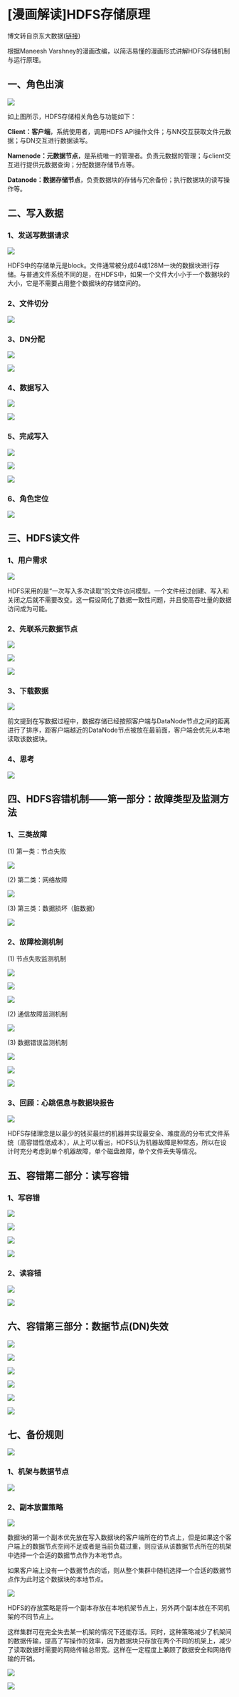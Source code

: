 # [漫画解读]HDFS存储原理

博文转自京东大数据([链接](https://mp.weixin.qq.com/s/CIsQYDcAGKtxi4ax_8AwCw))

根据Maneesh Varshney的漫画改编，以简洁易懂的漫画形式讲解HDFS存储机制与运行原理。

## 一、角色出演

![](http://mmbiz.qpic.cn/mmbiz/fgsIH6KSdvkDicNC0OrjMAKjD2PDMibrH3BmYYHloxphr2IxVeZN4s9mqD0qAZ3yoklMxrk4mE65Tic0PS7D3OnpQ/640?wxfmt=jpeg&tp=webp&wxfrom=5&wx_lazy=1)

如上图所示，HDFS存储相关角色与功能如下：

**Client：客户端**，系统使用者，调用HDFS API操作文件；与NN交互获取文件元数据；与DN交互进行数据读写。

**Namenode：元数据节点**，是系统唯一的管理者。负责元数据的管理；与client交互进行提供元数据查询；分配数据存储节点等。

**Datanode：数据存储节点**，负责数据块的存储与冗余备份；执行数据块的读写操作等。

## 二、写入数据

### 1、发送写数据请求

![](http://mmbiz.qpic.cn/mmbiz/fgsIH6KSdvkDicNC0OrjMAKjD2PDMibrH3iaFkhVE1sLVTHBBwfKo8ukCUU8MZLD5HxNel2yznwpq3qg3iaCrWA18Q/640?wxfmt=jpeg&tp=webp&wxfrom=5&wx_lazy=1)

HDFS中的存储单元是block。文件通常被分成64或128M一块的数据块进行存储。与普通文件系统不同的是，在HDFS中，如果一个文件大小小于一个数据块的大小，它是不需要占用整个数据块的存储空间的。

### 2、文件切分

![](http://mmbiz.qpic.cn/mmbiz/fgsIH6KSdvkDicNC0OrjMAKjD2PDMibrH3CbKdhZjNoeb3YEXeAjmbEQ4qcHtibUq6ODeiakSLOcVjrhQWxBibmuvWQ/640?wxfmt=jpeg&tp=webp&wxfrom=5&wx_lazy=1)

### 3、DN分配

![](http://mmbiz.qpic.cn/mmbiz/fgsIH6KSdvkDicNC0OrjMAKjD2PDMibrH3G3wQgiaTCIETm4bB0EdxjPgdm4ncTUtClLkiaOicf24Ticic5W1eJpGFDWA/640?wxfmt=jpeg&tp=webp&wxfrom=5&wx_lazy=1)

![](http://mmbiz.qpic.cn/mmbiz/fgsIH6KSdvkDicNC0OrjMAKjD2PDMibrH3HbFBVibmVSGeicv8au67ibxTbwPSDrjJxgjejdC31HNzXtHZGPJDa0ib9w/640?wx_fmt=png&tp=webp&wxfrom=5&wx_lazy=1)

### 4、数据写入

![](http://mmbiz.qpic.cn/mmbiz/fgsIH6KSdvkDicNC0OrjMAKjD2PDMibrH3QeEsQW1DTs68GkMgxIcvwyfJp2PhzxlNdw9P8VTg0ztABlAHwPjw9g/640?wx_fmt=png&tp=webp&wxfrom=5&wx_lazy=1)

![](http://mmbiz.qpic.cn/mmbiz/fgsIH6KSdvkDicNC0OrjMAKjD2PDMibrH3E0iaCgoOoYRsxkVOV2a6smOgxflhTleamxuDlQzmZq8hBwsHnHN2tfw/640?wx_fmt=png&tp=webp&wxfrom=5&wx_lazy=1)

### 5、完成写入

![](http://mmbiz.qpic.cn/mmbiz/fgsIH6KSdvkDicNC0OrjMAKjD2PDMibrH39W2uiawSn0HlxERkWUfbhcO0Xuw1KqALmjpc6TePyTRicTLhvW4Q2Fiag/640?wx_fmt=png&tp=webp&wxfrom=5&wx_lazy=1)

![](http://mmbiz.qpic.cn/mmbiz/fgsIH6KSdvkDicNC0OrjMAKjD2PDMibrH3uvRm4TbMrrEXXz9puml0sibTkE8iamrdpP1tTicOWKgFKcdFcCxwhdrcQ/640?wx_fmt=png&tp=webp&wxfrom=5&wx_lazy=1)

![](http://mmbiz.qpic.cn/mmbiz/fgsIH6KSdvkDicNC0OrjMAKjD2PDMibrH3TnGr9W9RuiaibNax44jzsrd9Mh6pbqQcicSbn4bibChc2AHCxA8Fq8ia0nQ/640?wx_fmt=png&tp=webp&wxfrom=5&wx_lazy=1)

### 6、角色定位

![](http://mmbiz.qpic.cn/mmbiz/fgsIH6KSdvkDicNC0OrjMAKjD2PDMibrH3z8eficnzwzsdm3aNFOhyicCfHWXmtLTxJmbmibv6dFrh8UY9dBCSzb8NA/640?wx_fmt=png&tp=webp&wxfrom=5&wx_lazy=1)

## 三、HDFS读文件

### 1、用户需求

![](http://mmbiz.qpic.cn/mmbiz/fgsIH6KSdvn4bibpOQic6MWL4WInWhanZAlDoQJf3B7ibn4XzA0UZKtLXyxVicvoicVeUiazZhgBcXxuCMHQjhGHPRrA/640?wx_fmt=png&tp=webp&wxfrom=5&wx_lazy=1)

HDFS采用的是“一次写入多次读取”的文件访问模型。一个文件经过创建、写入和关闭之后就不需要改变。这一假设简化了数据一致性问题，并且使高吞吐量的数据访问成为可能。

### 2、先联系元数据节点

![](http://mmbiz.qpic.cn/mmbiz/fgsIH6KSdvn4bibpOQic6MWL4WInWhanZAW5gu9wzibbGiaXL3f1TxmzC9A0vsO6OGHRNQ32sYXyaMqFibhG7UmwopA/640?wx_fmt=png&tp=webp&wxfrom=5&wx_lazy=1)

![](http://mmbiz.qpic.cn/mmbiz/fgsIH6KSdvn4bibpOQic6MWL4WInWhanZAM4rdIUPG5DEHmxCmjJn0OIgL3sGFiclkT1tp5sSom38KGXHl6hGYnWg/640?wx_fmt=png&tp=webp&wxfrom=5&wx_lazy=1)

![](http://mmbiz.qpic.cn/mmbiz/fgsIH6KSdvn4bibpOQic6MWL4WInWhanZAibuD7hjGe1YzTeJtT6Tthjxv3qIQWXJIoLbSKvzUJ0SeoZarGFhJDSA/640?wx_fmt=png&tp=webp&wxfrom=5&wx_lazy=1)

### 3、下载数据

![](http://mmbiz.qpic.cn/mmbiz/fgsIH6KSdvn4bibpOQic6MWL4WInWhanZAPshWsyPgBrtwGqMdGJLmok7rSnH9BHciaahMrDgPGXbwtrKElfDv60Q/640?wx_fmt=png&tp=webp&wxfrom=5&wx_lazy=1)

前文提到在写数据过程中，数据存储已经按照客户端与DataNode节点之间的距离进行了排序，距客户端越近的DataNode节点被放在最前面，客户端会优先从本地读取该数据块。

### 4、思考

![](http://mmbiz.qpic.cn/mmbiz/fgsIH6KSdvn4bibpOQic6MWL4WInWhanZATLCJiaxZE9xM3AzzZIOekxOtOno2fumfZuMCZJvzbqzHzITH2tRwRug/640?wx_fmt=png&tp=webp&wxfrom=5&wx_lazy=1)

## 四、HDFS容错机制——第一部分：故障类型及监测方法

### 1、三类故障

(1) 第一类：节点失败

![](http://mmbiz.qpic.cn/mmbiz/fgsIH6KSdvn4bibpOQic6MWL4WInWhanZAX2h8Mt7zFqkrwbylTts8luyZ5KXcWWAqNwfuic70rnvK5McPQmvuszQ/640?wx_fmt=png&tp=webp&wxfrom=5&wx_lazy=1)

(2) 第二类：网络故障

![](http://mmbiz.qpic.cn/mmbiz/fgsIH6KSdvn4bibpOQic6MWL4WInWhanZAewAVrQ3wzqYsQ94icKrmHlVT06U2CWKArBicdu88afQWN2MJ9mtVMHug/640?wx_fmt=png&tp=webp&wxfrom=5&wx_lazy=1)

(3) 第三类：数据损坏（脏数据）

![](http://mmbiz.qpic.cn/mmbiz/fgsIH6KSdvn4bibpOQic6MWL4WInWhanZAKz0QQS6MdiaUjoPR3LTJAq9ePnIdfCMr6RiapDHUrD8gNP5uTNB1X3rA/640?wx_fmt=png&tp=webp&wxfrom=5&wx_lazy=1)

### 2、故障检测机制

(1) 节点失败监测机制

![](http://mmbiz.qpic.cn/mmbiz/fgsIH6KSdvn4bibpOQic6MWL4WInWhanZAms2636ucROPhAMIMib5IBmricDrGCvjqW1xxOmaPGaHLUmib0T5TWcwfQ/640?wx_fmt=png&tp=webp&wxfrom=5&wx_lazy=1)

![](http://mmbiz.qpic.cn/mmbiz/fgsIH6KSdvn4bibpOQic6MWL4WInWhanZAIMsiafXxktdwAhAzE3mGZiau8g7S9RN8KibTqHyT5mNjUJgBErkicdtcsQ/640?wx_fmt=png&tp=webp&wxfrom=5&wx_lazy=1)

![](http://mmbiz.qpic.cn/mmbiz/fgsIH6KSdvn4bibpOQic6MWL4WInWhanZAuw3XZYN91zwejladgblkMLYhY9Q3XqMqwZMzGiaJf3z1c2LqgkmUftw/640?wx_fmt=png&tp=webp&wxfrom=5&wx_lazy=1)

(2) 通信故障监测机制

![](http://mmbiz.qpic.cn/mmbiz/fgsIH6KSdvn4bibpOQic6MWL4WInWhanZAn5MEQP7f9L0xJSMGwveBXn6XxDEvEHVHXoW7oSFOQFjIAUNkOsia5ag/640?wx_fmt=png&tp=webp&wxfrom=5&wx_lazy=1)

(3) 数据错误监测机制

![](http://mmbiz.qpic.cn/mmbiz/fgsIH6KSdvn4bibpOQic6MWL4WInWhanZA1FancXVj06OnV4pOQ20QygJaKVMFHq3JKLyfrMEu6RKyELb9b8Pujg/640?wx_fmt=png&tp=webp&wxfrom=5&wx_lazy=1)

![](http://mmbiz.qpic.cn/mmbiz/fgsIH6KSdvn4bibpOQic6MWL4WInWhanZAthbMSbGYSOXqCXYMwq3G4EEpknzCAL6Pib2GLichoUGRoL6FJCw5qbMQ/640?wx_fmt=png&tp=webp&wxfrom=5&wx_lazy=1)

![](http://mmbiz.qpic.cn/mmbiz/fgsIH6KSdvn4bibpOQic6MWL4WInWhanZAOeKCd4JicddyiaShicLwGPnBD3n06K0C6rKQWiaicO97nVOAibrtsHyybdPQ/640?wx_fmt=png&tp=webp&wxfrom=5&wx_lazy=1)

### 3、回顾：心跳信息与数据块报告

![](http://mmbiz.qpic.cn/mmbiz/fgsIH6KSdvn4bibpOQic6MWL4WInWhanZAz063ygS6oN2R2ibzdzh2D0eibiaKLwEjFVHE5H4e5FfBGXYiciaXqsj8S6Q/640?wx_fmt=png&tp=webp&wxfrom=5&wx_lazy=1)

HDFS存储理念是以最少的钱买最烂的机器并实现最安全、难度高的分布式文件系统（高容错性低成本），从上可以看出，HDFS认为机器故障是种常态，所以在设计时充分考虑到单个机器故障，单个磁盘故障，单个文件丢失等情况。

## 五、容错第二部分：读写容错

### 1、写容错

![](http://mmbiz.qpic.cn/mmbiz/fgsIH6KSdvkIdguMnn6Z3ic4OXMX3mdmMqLDgsj71ylp7BUYm0TickzXQmI0Wpy5fYXb1GM0R7lvxW17sJ95uEAg/640?wx_fmt=png&tp=webp&wxfrom=5&wx_lazy=1)

![](http://mmbiz.qpic.cn/mmbiz/fgsIH6KSdvkE3mQNLpClo0ColuQtRMBQJcEEoxhCyVeQJ1Iia1Bnno1K4eVY2icibv8bjTfB8FSicicPtVCGyZAs5Gg/640?wx_fmt=png&tp=webp&wxfrom=5&wx_lazy=1)

![](http://mmbiz.qpic.cn/mmbiz/fgsIH6KSdvkE3mQNLpClo0ColuQtRMBQIRadTXjwwicUHkiaaam8RGexOETCXHgrCEt4p3slCXzDYDNic7mWYvdQQ/640?wx_fmt=png&tp=webp&wxfrom=5&wx_lazy=1)

![](http://mmbiz.qpic.cn/mmbiz/fgsIH6KSdvkE3mQNLpClo0ColuQtRMBQfVmE2jocJCTwI7QB0l4eXxGKvhb5HOZq5hDgicPpaG75ScqXE1Z63icw/640?wx_fmt=png&tp=webp&wxfrom=5&wx_lazy=1)

### 2、读容错

![](http://mmbiz.qpic.cn/mmbiz/fgsIH6KSdvkE3mQNLpClo0ColuQtRMBQB0JL3FTicrdPPywH5StbgdTU6jpzQzibMiamXy5O7IrB0YPeq7Nqro2sA/640?wx_fmt=png&tp=webp&wxfrom=5&wx_lazy=1)

![](http://mmbiz.qpic.cn/mmbiz/fgsIH6KSdvkE3mQNLpClo0ColuQtRMBQMLCn6E5VF6o3t44S0HWNqVOwUjSiaCia6icG5sTtkdcEEh967MUfdSAQQ/640?wx_fmt=png&tp=webp&wxfrom=5&wx_lazy=1)

## 六、容错第三部分：数据节点(DN)失效

![](http://mmbiz.qpic.cn/mmbiz/fgsIH6KSdvkE3mQNLpClo0ColuQtRMBQUjEHvHCEl2icWW5DO9J7jqicau5buUiaTvZ3JNG6xZWghIu2v0VHlWp1w/640?wx_fmt=png&tp=webp&wxfrom=5&wx_lazy=1)

![](http://mmbiz.qpic.cn/mmbiz/fgsIH6KSdvkE3mQNLpClo0ColuQtRMBQl7lKwEuSzhkHSE8Wd56qzicBbwepchnTnVLMH5UJx0GHyK5RwsaDzeA/640?wx_fmt=png&tp=webp&wxfrom=5&wx_lazy=1)

![](http://mmbiz.qpic.cn/mmbiz/fgsIH6KSdvkIdguMnn6Z3ic4OXMX3mdmM0gAX0dnnN1y45T0GwHo3AYlXTQlnafaD8Bb2BGK2PDGQUcWPZNaVcw/640?wx_fmt=png&tp=webp&wxfrom=5&wx_lazy=1)

![](http://mmbiz.qpic.cn/mmbiz/fgsIH6KSdvkIdguMnn6Z3ic4OXMX3mdmMwNOI7m0TkVVs0FonHVtK49kGQERK2BfGsib1dFnhsGAjicIOaXUpJVxw/640?wx_fmt=png&tp=webp&wxfrom=5&wx_lazy=1)

![](http://mmbiz.qpic.cn/mmbiz/fgsIH6KSdvkE3mQNLpClo0ColuQtRMBQic143suLLE5bU0jjksdI10Xs3njibnF4Kmf5rJfuOa3MeV6RuDNW2Qqw/640?wx_fmt=png&tp=webp&wxfrom=5&wx_lazy=1)

![](http://mmbiz.qpic.cn/mmbiz/fgsIH6KSdvkE3mQNLpClo0ColuQtRMBQptH9cypDvmUmAEhOHice07MsJtbjqNt62iaE2uOibEWPLp4Ub7usOKs3w/640?wx_fmt=png&tp=webp&wxfrom=5&wx_lazy=1)

## 七、备份规则

![](http://mmbiz.qpic.cn/mmbiz/fgsIH6KSdvkE3mQNLpClo0ColuQtRMBQHuZfzPsZ902SFicHoHbvKTzj6apwO8L8pbKoY8icGTrAtWK9633ysuibA/640?wx_fmt=png&tp=webp&wxfrom=5&wx_lazy=1)

### 1、机架与数据节点

![](http://mmbiz.qpic.cn/mmbiz/fgsIH6KSdvkE3mQNLpClo0ColuQtRMBQgoC94aKggoctSlHqhicAdicYyQRtsxPoQj8fnBwqswibH8tuVbpdZLZhg/640?wx_fmt=png&tp=webp&wxfrom=5&wx_lazy=1)

### 2、副本放置策略

![](http://mmbiz.qpic.cn/mmbiz/fgsIH6KSdvkE3mQNLpClo0ColuQtRMBQEFT5JcibUKfulZ4ATvzvB32RMZSjJoNCAGVHVJBjQLBWDJuayfQXf4g/640?wx_fmt=png&tp=webp&wxfrom=5&wx_lazy=1)

数据块的第一个副本优先放在写入数据块的客户端所在的节点上，但是如果这个客户端上的数据节点空间不足或者是当前负载过重，则应该从该数据节点所在的机架中选择一个合适的数据节点作为本地节点。

如果客户端上没有一个数据节点的话，则从整个集群中随机选择一个合适的数据节点作为此时这个数据块的本地节点。

![](http://mmbiz.qpic.cn/mmbiz/fgsIH6KSdvkE3mQNLpClo0ColuQtRMBQaoWSm1GBnJJxSpsnicEXCEoImx4ZNuKoQL6nJnKpttwQ40BYRHx8Z5g/640?wx_fmt=png&tp=webp&wxfrom=5&wx_lazy=1)

HDFS的存放策略是将一个副本存放在本地机架节点上，另外两个副本放在不同机架的不同节点上。

这样集群可在完全失去某一机架的情况下还能存活。同时，这种策略减少了机架间的数据传输，提高了写操作的效率，因为数据块只存放在两个不同的机架上，减少了读取数据时需要的网络传输总带宽。这样在一定程度上兼顾了数据安全和网络传输的开销。

![](http://mmbiz.qpic.cn/mmbiz/fgsIH6KSdvkE3mQNLpClo0ColuQtRMBQBGSuqMu9CnXxxhK7IzRmmV5FiacXs8NVGnkv9SDqictfo6bsUQqyXj6g/640?wx_fmt=png&tp=webp&wxfrom=5&wx_lazy=1)

![](http://mmbiz.qpic.cn/mmbiz/fgsIH6KSdvkE3mQNLpClo0ColuQtRMBQJSMbMNVicdMLibDCMgj6FpdLXC2VtCDZofmAjNxwaib3b5NicFlib8sdAMQ/640?wx_fmt=png&tp=webp&wxfrom=5&wx_lazy=1)
